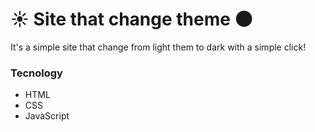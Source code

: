 # :sunny: Site that change theme :new_moon:

It's a simple site that change from light them to dark with a simple click!

### Tecnology

- HTML
- CSS
- JavaScript
